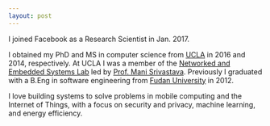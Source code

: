```yaml
---
layout: post
---
```


<div class="entry-content">
<p>
I joined Facebook as a Research Scientist in Jan. 2017.
</p>

<p>
I obtained my PhD and MS in computer science from <a href="http://www.cs.ucla.edu/" target="_blank">UCLA</a> in 2016 and 2014, respectively. At UCLA I was a member of the <a href="http://nesl.ee.ucla.edu/" target="_blank">Networked and Embedded Systems Lab</a> led by <a href="http://nesl.ee.ucla.edu/person/show/1" target="_blank">Prof. Mani Srivastava</a>. 
Previously I graduated with a B.Eng in software engineering from <a href="http://www.fudan.edu.cn/en/" target="_blank">Fudan University</a> in 2012. 
</p>

<p>
I love building systems to solve problems in mobile computing and the Internet of Things, with a focus on security and privacy, machine learning, and energy efficiency. 
</p>

</div>
